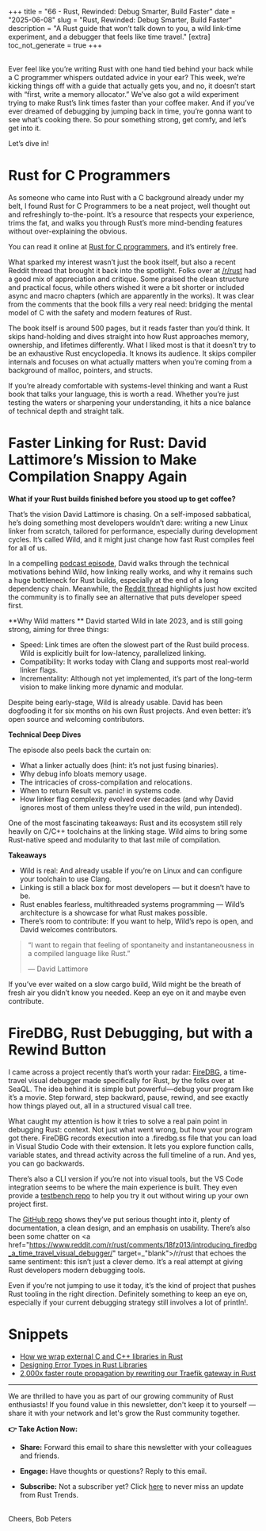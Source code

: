 
+++
title = "66 - Rust, Rewinded: Debug Smarter, Build Faster"
date = "2025-06-08"
slug = "Rust, Rewinded: Debug Smarter, Build Faster"
description = "A Rust guide that won’t talk down to you, a wild link-time experiment, and a debugger that feels like time travel."
[extra]
toc_not_generate = true
+++

<br>
Ever feel like you’re writing Rust with one hand tied behind your back while a C programmer whispers outdated advice in your ear? This week, we’re kicking things off with a guide that actually gets you, and no, it doesn’t start with “first, write a memory allocator.” We’ve also got a wild experiment trying to make Rust’s link times faster than your coffee maker. And if you’ve ever dreamed of debugging by jumping back in time, you’re gonna want to see what’s cooking there. So pour something strong, get comfy, and let’s get into it.

Let’s dive in!

# Rust for C Programmers
As someone who came into Rust with a C background already under my belt, I found Rust for C Programmers to be a neat project, well thought out and refreshingly to-the-point. It’s a resource that respects your experience, trims the fat, and walks you through Rust’s more mind-bending features without over-explaining the obvious.

You can read it online at <a href="https://rust-for-c-programmers.com/" target="_blank">Rust for C programmers</a>, and it’s entirely free.

What sparked my interest wasn’t just the book itself, but also a recent Reddit thread that brought it back into the spotlight. Folks over at <a href="https://www.reddit.com/r/rust/comments/1kwml10/the_online_version_of_the_book_rust_for_c/" target="_blank">/r/rust</a> had a good mix of appreciation and critique. Some praised the clean structure and practical focus, while others wished it were a bit shorter or included async and macro chapters (which are apparently in the works). It was clear from the comments that the book fills a very real need: bridging the mental model of C with the safety and modern features of Rust.

The book itself is around 500 pages, but it reads faster than you’d think. It skips hand-holding and dives straight into how Rust approaches memory, ownership, and lifetimes differently. What I liked most is that it doesn’t try to be an exhaustive Rust encyclopedia. It knows its audience. It skips compiler internals and focuses on what actually matters when you’re coming from a background of malloc, pointers, and structs.

If you’re already comfortable with systems-level thinking and want a Rust book that talks your language, this is worth a read. Whether you’re just testing the waters or sharpening your understanding, it hits a nice balance of technical depth and straight talk.

# Faster Linking for Rust: David Lattimore’s Mission to Make Compilation Snappy Again
**What if your Rust builds finished before you stood up to get coffee?**

That’s the vision David Lattimore is chasing. On a self-imposed sabbatical, he’s doing something most developers wouldn’t dare: writing a new Linux linker from scratch, tailored for performance, especially during development cycles. It’s called Wild, and it might just change how fast Rust compiles feel for all of us.

In a compelling <a href="https://www.youtube.com/watch?v=zwO3Vnp7DrY" target="_blank">podcast episode</a>, David walks through the technical motivations behind Wild, how linking really works, and why it remains such a huge bottleneck for Rust builds, especially at the end of a long dependency chain. Meanwhile, the <a href="https://www.reddit.com/r/rust/comments/1l3kagf/podcast_david_lattimore_faster_linker_faster/" target="_blank">Reddit thread</a> highlights just how excited the community is to finally see an alternative that puts developer speed first.

**Why Wild matters
**
David started Wild in late 2023, and is still going strong, aiming for three things:

- Speed: Link times are often the slowest part of the Rust build process. Wild is explicitly built for low-latency, parallelized linking.
- Compatibility: It works today with Clang and supports most real-world linker flags.
- Incrementality: Although not yet implemented, it’s part of the long-term vision to make linking more dynamic and modular.

Despite being early-stage, Wild is already usable. David has been dogfooding it for six months on his own Rust projects. And even better: it’s open source and welcoming contributors.

**Technical Deep Dives**

The episode also peels back the curtain on:

- What a linker actually does (hint: it’s not just fusing binaries).
- Why debug info bloats memory usage.
- The intricacies of cross-compilation and relocations.
- When to return Result vs. panic! in systems code.
- How linker flag complexity evolved over decades (and why David ignores most of them unless they’re used in the wild, pun intended).

One of the most fascinating takeaways: Rust and its ecosystem still rely heavily on C/C++ toolchains at the linking stage. Wild aims to bring some Rust-native speed and modularity to that last mile of compilation.

**Takeaways**

- Wild is real: And already usable if you’re on Linux and can configure your toolchain to use Clang.
- Linking is still a black box for most developers — but it doesn’t have to be.
- Rust enables fearless, multithreaded systems programming — Wild’s architecture is a showcase for what Rust makes possible.
- There’s room to contribute: If you want to help, Wild’s repo is open, and David welcomes contributors.

> “I want to regain that feeling of spontaneity and instantaneousness in a compiled language like Rust.”
>
> — David Lattimore

If you’ve ever waited on a slow cargo build, Wild might be the breath of fresh air you didn’t know you needed. Keep an eye on it and maybe even contribute.

# FireDBG, Rust Debugging, but with a Rewind Button
I came across a project recently that’s worth your radar: <a href="https://firedbg.sea-ql.org/" target="_blank">FireDBG</a>, a time-travel visual debugger made specifically for Rust, by the folks over at SeaQL. The idea behind it is simple but powerful—debug your program like it’s a movie. Step forward, step backward, pause, rewind, and see exactly how things played out, all in a structured visual call tree.

What caught my attention is how it tries to solve a real pain point in debugging Rust: context. Not just what went wrong, but how your program got there. FireDBG records execution into a .firedbg.ss file that you can load in Visual Studio Code with their extension. It lets you explore function calls, variable states, and thread activity across the full timeline of a run. And yes, you can go backwards.

There’s also a CLI version if you’re not into visual tools, but the VS Code integration seems to be where the main experience is built. They even provide a <a href="https://github.com/SeaQL/FireDBG.Rust.Testbench" target="_blank">testbench repo</a> to help you try it out without wiring up your own project first.

The <a href="https://github.com/SeaQL/FireDBG.for.Rust" target="_blank">GitHub repo</a> shows they’ve put serious thought into it, plenty of documentation, a clean design, and an emphasis on usability. There’s also been some chatter on <a href="https://www.reddit.com/r/rust/comments/18fz013/introducing_firedbg_a_time_travel_visual_debugger/" target=_"blank">/r/rust</a> that echoes the same sentiment: this isn’t just a clever demo. It’s a real attempt at giving Rust developers modern debugging tools.

Even if you’re not jumping to use it today, it’s the kind of project that pushes Rust tooling in the right direction. Definitely something to keep an eye on, especially if your current debugging strategy still involves a lot of println!.


# Snippets
 - <a href="https://www.evolvebenchmark.com/blog-posts/how-we-wrap-external-c-and-cpp-libraries-in-rust" target="_blank">How we wrap external C and C++ libraries in Rust</a>
 - <a href="https://d34dl0ck.me/rust-bites-designing-error-types-in-rust-libraries/index.html" target="_blank">Designing Error Types in Rust Libraries</a>
 - <a href="https://rivet.gg/blog/2025-06-02-faster-route-propagation-by-rewriting-our-traefik-gateway-in-rust" target="_blank">2,000x faster route propagation by rewriting our Traefik gateway in Rust</a>

___

We are thrilled to have you as part of our growing community of Rust enthusiasts! If you found value in this newsletter, don't keep it to yourself — share it with your network and let's grow the Rust community together.

__👉 Take Action Now:__<br>
- __Share:__ Forward this email to share this newsletter with your colleagues and friends.

- __Engage:__ Have thoughts or questions? Reply to this email.

- __Subscribe:__ Not a subscriber yet? Click <a href="/signup/">here</a> to never miss an update from Rust Trends.<br><br>

Cheers,
Bob Peters